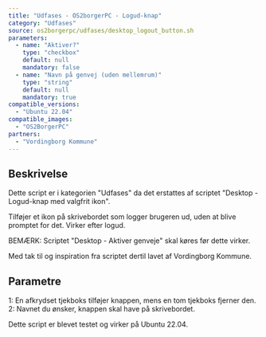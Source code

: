 ```yaml
---
title: "Udfases - OS2borgerPC - Logud-knap"
category: "Udfases"
source: os2borgerpc/udfases/desktop_logout_button.sh
parameters:
  - name: "Aktiver?"
    type: "checkbox"
    default: null
    mandatory: false
  - name: "Navn på genvej (uden mellemrum)"
    type: "string"
    default: null
    mandatory: true
compatible_versions:
  - "Ubuntu 22.04"
compatible_images:
  - "OS2BorgerPC"
partners:
  - "Vordingborg Kommune"
---
```


## Beskrivelse
Dette script er i kategorien "Udfases" da det erstattes af scriptet "Desktop - Logud-knap med valgfrit ikon".

Tilføjer et ikon på skrivebordet som logger brugeren ud, uden at blive promptet for det.
Virker efter logud.

BEMÆRK: Scriptet "Desktop - Aktiver genveje" skal køres før dette virker.

Med tak til og inspiration fra scriptet dertil lavet af Vordingborg Kommune.


## Parametre
1: En afkrydset tjekboks tilføjer knappen, mens en tom tjekboks fjerner den.
2: Navnet du ønsker, knappen skal have på skrivebordet.


Dette script er blevet testet og virker på Ubuntu 22.04.